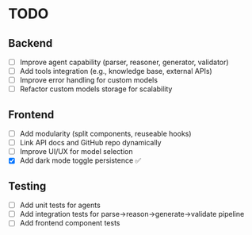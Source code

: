 # TODO

## Backend
- [ ] Improve agent capability (parser, reasoner, generator, validator)
- [ ] Add tools integration (e.g., knowledge base, external APIs)
- [ ] Improve error handling for custom models
- [ ] Refactor custom models storage for scalability

## Frontend
- [ ] Add modularity (split components, reuseable hooks)
- [ ] Link API docs and GitHub repo dynamically
- [ ] Improve UI/UX for model selection
- [x] Add dark mode toggle persistence ✅

## Testing
- [ ] Add unit tests for agents
- [ ] Add integration tests for parse→reason→generate→validate pipeline
- [ ] Add frontend component tests
